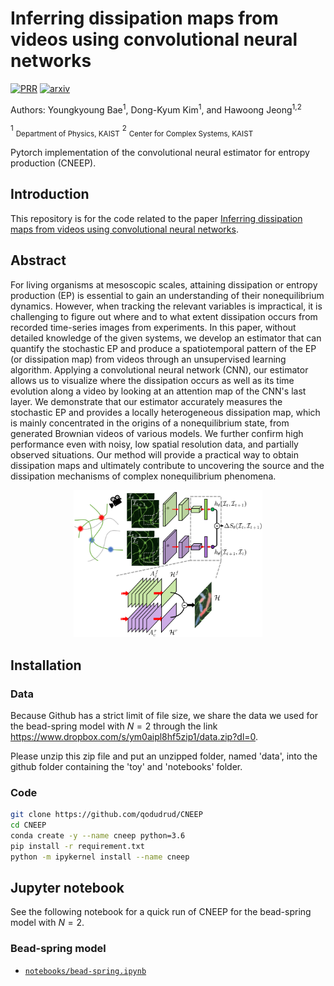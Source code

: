 # Inferring dissipation maps from videos using convolutional neural networks

[![PRR](http://img.shields.io/badge/PRR-Phys.Rev.Research6.015062-CCDDF6)](https://journals.aps.org/prresearch/abstract/10.1103/PhysRevResearch.4.033094)
[![arxiv](https://img.shields.io/badge/arXiv-2106.15108-B31B1B)](https://arxiv.org/abs/2106.15108)

Authors: Youngkyoung Bae<sup>1</sup>, Dong-Kyum Kim<sup>1</sup>, and Hawoong Jeong<sup>1,2</sup><br>

<sup>1</sup> <sub>Department of Physics, KAIST</sub>
<sup>2</sup> <sub>Center for Complex Systems, KAIST</sub>

Pytorch implementation of the convolutional neural estimator for entropy production (CNEEP).


## Introduction

This repository is for the code related to the paper [Inferring dissipation maps from videos using convolutional neural networks](https://journals.aps.org/prresearch/abstract/10.1103/PhysRevResearch.4.033094).

## Abstract

For living organisms at mesoscopic scales, attaining dissipation or entropy production (EP) is essential to gain an understanding of their nonequilibrium dynamics. However, when tracking the relevant variables is impractical, it is challenging to figure out where and to what extent dissipation occurs from recorded time-series images from experiments. In this paper, without detailed knowledge of the given systems, we develop an estimator that can quantify the stochastic EP and produce a spatiotemporal pattern of the EP (or dissipation map) from videos through an unsupervised learning algorithm. Applying a convolutional neural network (CNN), our estimator allows us to visualize where the dissipation occurs as well as its time evolution along a video by looking at an attention map of the CNN's last layer. We demonstrate that our estimator accurately measures the stochastic EP and provides a locally heterogeneous dissipation map, which is mainly concentrated in the origins of a nonequilibrium state, from generated Brownian videos of various models. We further confirm high performance even with noisy, low spatial resolution data, and partially observed situations. Our method will provide a practical way to obtain dissipation maps and ultimately contribute to uncovering the source and the dissipation mechanisms of complex nonequilibrium phenomena.

<center><img src="fig1.png" width="60%"/></center>

## Installation

### Data

Because Github has a strict limit of file size, we share the data we used for the bead-spring model with $N=2$ through the link https://www.dropbox.com/s/ym0aipl8hf5zip1/data.zip?dl=0.

Please unzip this zip file and put an unzipped folder, named 'data', into the github folder containing the 'toy' and 'notebooks' folder.

### Code

```bash
git clone https://github.com/qodudrud/CNEEP
cd CNEEP
conda create -y --name cneep python=3.6
pip install -r requirement.txt
python -m ipykernel install --name cneep
```

## Jupyter notebook

See the following notebook for a quick run of CNEEP for the bead-spring model with $N=2$.

### Bead-spring model
* [`notebooks/bead-spring.ipynb`](notebooks/bead-spring.ipynb)

